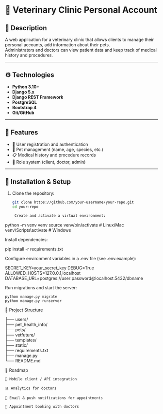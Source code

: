 # 🐾 Veterinary Clinic Personal Account

## 📌 Description
A web application for a veterinary clinic that allows clients to manage their personal accounts, add information about their pets.  
Administrators and doctors can view patient data and keep track of medical history and procedures.  

---

## ⚙️ Technologies
- **Python 3.10+**
- **Django 5.x**
- **Django REST Framework**
- **PostgreSQL**
- **Bootstrap 4**
- **Git/GitHub**

---

## 🚀 Features
- 👤 User registration and authentication  
- 🐶 Pet management (name, age, species, etc.)
- 📋 Medical history and procedure records  
- 🔑 Role system (client, doctor, admin)

---

## 🔧 Installation & Setup

1. Clone the repository:
   ```bash
   git clone https://github.com/your-username/your-repo.git
   cd your-repo

    Create and activate a virtual environment:

python -m venv venv
source venv/bin/activate   # Linux/Mac
venv\Scripts\activate      # Windows

Install dependencies:

pip install -r requirements.txt

Configure environment variables in a .env file (see .env.example):

SECRET_KEY=your_secret_key
DEBUG=True
ALLOWED_HOSTS=127.0.0.1,localhost
DATABASE_URL=postgres://user:password@localhost:5432/dbname

Run migrations and start the server:

    python manage.py migrate
    python manage.py runserver

📂 Project Structure

├── users/  
├── pet_health_info/  
├── pets/  
├── vetfuture/  
├── templates/       
├── static/   
├── requirements.txt  
├── manage.py  
└── README.md

📌 Roadmap

    📱 Mobile client / API integration

    📊 Analytics for doctors

    🔔 Email & push notifications for appointments
    
    🏥 Appointment booking with doctors



